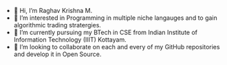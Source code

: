 - 👋 Hi, I’m Raghav Krishna M.
- 👀 I’m interested in Programming in multiple niche langauges and to gain algorithmic trading stratergies.
- 🌱 I’m currently pursuing my BTech in CSE from Indian Institute of Information Technology (IIIT) Kottayam.
- 💞️ I’m looking to collaborate on each and every of my GitHub repositories and develop it in Open Source.
  

<!---
RaghavEscada/RaghavEscada is a ✨ special ✨ repository because its `README.md` (this file) appears on your GitHub profile.
You can click the Preview link to take a look at your changes.
--->
